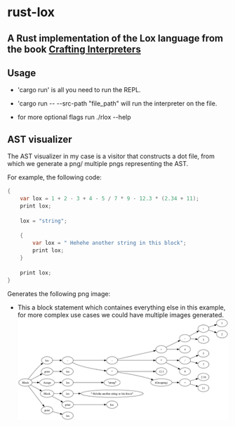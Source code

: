 # rust-lox

## A Rust implementation of the Lox language from the book [Crafting Interpreters](https://craftinginterpreters.com/)


## Usage

- 'cargo run' is all you need to run the REPL.
- 'cargo run  -- --src-path "file_path" will run the interpreter on the file.

- for more optional flags run ./rlox --help

## AST visualizer

The AST visualizer in my case is a visitor that constructs a dot file, from which we generate a png/ multiple pngs representing the AST.

For example, the following code:

```java
{
    var lox = 1 + 2 - 3 + 4 - 5 / 7 * 9 - 12.3 * (2.34 + 11);
    print lox;

    lox = "string";

    {
        var lox = " Hehehe another string in this block";
        print lox;
    }

    print lox;
}
```

Generates the following png image:

- This a block statement which containes everything else in this example,
  for more complex use cases we could have multiple images generated.
![AST](/images/lox_variable.png)
